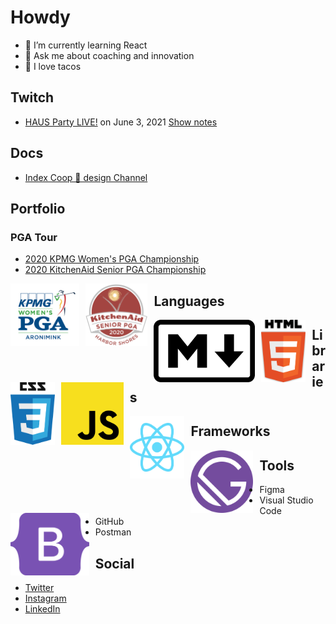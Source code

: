 # Howdy

- 🌱 I’m currently learning React
- 💬 Ask me about coaching and innovation
- 🌮 I love tacos

## Twitch

- [HAUS Party LIVE!](https://www.twitch.tv/videos/1044653141) on June 3, 2021 [Show notes](https://hackmd.io/@jonathanprozzi/daohaus-haus-party-live-notes-6-3)

## Docs

- [Index Coop 🎨 design Channel](https://hackmd.io/uWx0JfCKQzyS6FttpMIrmA)

## Portfolio

### PGA Tour

- [2020 KPMG Women's PGA Championship](https://attend.kpmgwpga.com/)
- [2020 KitchenAid Senior PGA Championship](https://www.srpgachampionship.com/attend/2020)

<img src="./images/womens-pga.jpg"
     height="100px"
     alt="KPMG Women's PGA Championship logo"
     style="float: left; margin-right: 10px;" />
<img src="./images/seniors-pga.png"
     height="100px"
     alt="KitchenAid Senior PGA Championship logo"
     style="float: left; margin-right: 10px;" />

## Languages

<img src="./images/markdown.svg"
     height="100px"
     alt="Markdown icon"
     style="float: left; margin-right: 10px;" />
<img src="./images/html5.svg"
     height="100px"
     alt="HTML5 logo"
     style="float: left; margin-right: 10px;" />
<img src="./images/css3.svg"
     height="100px"
     alt="CSS3 logo"
     style="float: left; margin-right: 10px;" />
<img src="./images/javascript.svg"
     height="100px"
     alt="HTML5 logo"
     style="float: left; margin-right: 10px;" />

## Libraries

<img src="./images/react.svg"
     height="100px"
     alt="React logo"
     style="float: left; margin-right: 10px;" />

## Frameworks

<img src="./images/gatsby.svg"
     height="100px"
     alt="Gatsby logo"
     style="float: left; margin-right: 10px;" />
<img src="./images/bootstrap5.svg"
     height="100px"
     alt="Bootstrap logo"
     style="float: left; margin-right: 10px;" />

## Tools

- Figma
- Visual Studio Code
- GitHub
- Postman

## Social

- [Twitter](https://twitter.com/earth2travis)
- [Instagram](https://www.instagram.com/earth2travis/)
- [LinkedIn](https://www.linkedin.com/in/mccutcheon/)

<!--
**earth2travis/earth2travis** is a ✨ _special_ ✨ repository because its `README.md` (this file) appears on your GitHub profile.

Here are some ideas to get you started:

- 🔭 I’m currently working on ...
- 🌱 I’m currently learning ...
- 👯 I’m looking to collaborate on ...
- 🤔 I’m looking for help with ...
- 💬 Ask me about ...
- 📫 How to reach me: ...
- 😄 Pronouns: ...
- ⚡ Fun fact: ...
-->
